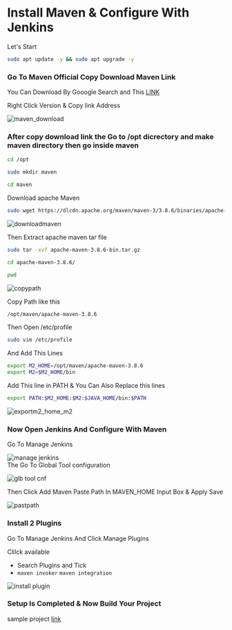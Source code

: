 # Install Maven & Configure With Jenkins 
Let's Start 
```bash
sudo apt update -y && sudo apt upgrade -y
```
### Go To Maven Official Copy Download Maven Link 

You Can Download By Gooogle Search and This [LINK](https://maven.apache.org/download.cgi)  

Right Click Version & Copy link Address

![maven_download](https://github.com/ritikvirus/Jenkins/blob/main/images/download%20maven.png)  

### After copy download link the Go to /opt dicrectory and make maven directory then go inside maven  

```bash
cd /opt
```  
```bash
sudo mkdir maven
```
```bash
cd maven 
```
Download apache Maven  

```bash
sudo wget https://dlcdn.apache.org/maven/maven-3/3.8.6/binaries/apache-maven-3.8.6-bin.tar.gz
```  
![downloadmaven](https://github.com/ritikvirus/Jenkins/blob/main/images/wget%20maven.PNG)  

Then Extract apache maven tar file  

```bash
sudo tar -xvf apache-maven-3.8.6-bin.tar.gz
```
```bash
cd apache-maven-3.8.6/
```
```bash
pwd
```
![copypath](https://github.com/ritikvirus/Jenkins/blob/main/images/apache%20folder%20inside.PNG)  

Copy Path like this
```bash
/opt/maven/apache-maven-3.8.6
```
Then Open /etc/profile  

```bash
sudo vim /etc/profile
```
And Add This Lines 
```bash
export M2_HOME=/opt/maven/apache-maven-3.8.6
export M2=$M2_HOME/bin
```
Add This line in PATH & You Can Also Replace this lines
```bash
export PATH:$M2_HOME:$M2:$JAVA_HOME/bin:$PATH
```
![exportm2_home_m2](https://github.com/ritikvirus/Jenkins/blob/main/images/export%20m2_home%20and%20m2.PNG)  

### Now Open Jenkins And Configure With Maven

Go To Manage Jenkins  

![manage jenkins](https://github.com/ritikvirus/Jenkins/blob/main/images/Go%20to%20manage%20jenkins.PNG)  
The Go To Global Tool configuration  

![glb tool cnf](https://github.com/ritikvirus/Jenkins/blob/main/images/global%20tool%20configuration.PNG)  

Then Click Add Maven Paste Path In MAVEN_HOME Input Box & Apply Save  

![pastpath](https://github.com/ritikvirus/Jenkins/blob/main/images/setup%20maven%20path%20in%20maven%20home%20input%20box.PNG)

### Install 2 Plugins 
Go To Manage Jenkins And Click Manage Plugins  

Clilck available  

-  Search Plugins and Tick 
  - `maven invoker` `maven integration`  
 
 ![install plugin](https://github.com/ritikvirus/Jenkins/blob/main/images/plugins%20maven.PNG)  
 
 ### Setup Is Completed & Now Build Your Project
 sample project [link](https://github.com/ritikvirus/hello-world-maven.git)  
   
 
 
